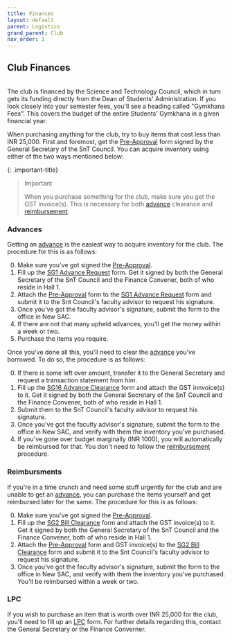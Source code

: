 ```yaml
---
title: Finances
layout: default
parent: Logistics
grand_parent: Club
nav_order: 1
---
```


## Club Finances

<br />
The club is financed by the Science and Technology Council, which in turn gets its funding directly from the Dean of Students' Administration. If you look closely into your semester fees, you'll see a heading called "Gymkhana Fees". This covers the budget of the entire Students' Gymkhana in a given financial year.

When purchasing anything for the club, try to buy items that cost less than INR 25,000. First and foremost, get the [Pre-Approval](../../assets/docs/club/logistics/finances/Pre-Approval%20Form.pdf) form signed by the General Secretary of the SnT Council. You can acquire inventory using either of the two ways mentioned below:

{: .important-title}

> Important
>
> When you purchase something for the club, make sure you get the GST invoice(s). This is necessary for both [advance](#advances) clearance and [reimbursement](#reimbursments).

### Advances

Getting an [advance](#advances) is the easiest way to acquire inventory for the club. The procedure for this is as follows:

0. Make sure you've got signed the [Pre-Approval](../../assets/docs/club/logistics/finances/Pre-Approval%20Form.pdf).
1. Fill up the [SG1 Advance Request](../../assets/docs/club/logistics/finances/SG1%20Advance%20Request%20Form.pdf) form. Get it signed by both the General Secretary of the SnT Council and the Finance Convener, both of who reside in Hall 1.
2. Attach the [Pre-Approval](../../assets/docs/club/logistics/finances/Pre-Approval%20Form.pdf) form to the [SG1 Advance Request](../../assets/docs/club/logistics/finances/SG1%20Advance%20Request%20Form.pdf) form and submit it to the Snt Council's faculty advisor to request his signature.
3. Once you've got the faculty advisor's signature, submit the form to the office in New SAC.
4. If there are not that many upheld advances, you'll get the money within a week or two.
5. Purchase the items you require.

Once you've done all this, you'll need to clear the [advance](#advances) you've borrowed. To do so, the procedure is as follows:

0. If there is some left over amount, transfer it to the General Secretary and request a transaction statement from him.
1. Fill up the [SG16 Advance Clearance](../../assets/docs/club/logistics/finances/SG16%20Advance%20Clearance%20Form.pdf) form and attach the GST innvoice(s) to it. Get it signed by both the General Secretary of the SnT Council and the Finance Convener, both of who reside in Hall 1.
2. Submit them to the SnT Council's faculty advisor to request his signature.
3. Once you've got the faculty advisor's signature, submit the form to the office in New SAC, and verify with them the inventory you've purchased.
4. If you've gone over budget marginally (INR 1000), you will automatically be reimbursed for that. You don't need to follow the [reimbursement](#reimbursments) procedure.

### Reimbursments

If you're in a time crunch and need some stuff urgently for the club and are unable to get an [advance](#advances), you can purchase the items yourself and get reimbursed later for the same. The procedure for this is as follows:

0. Make sure you've got signed the [Pre-Approval](../../assets/docs/club/logistics/finances/Pre-Approval%20Form.pdf).
1. Fill up the [SG2 Bill Clearance](../../assets/docs/club/logistics/finances/SG2%20Bil%20Clearance%20Form.pdf) form and attach the GST invoice(s) to it. Get it signed by both the General Secretary of the SnT Council and the Finance Convener, both of who reside in Hall 1.
2. Attach the [Pre-Approval](../../assets/docs/club/logistics/finances/Pre-Approval%20Form.pdf) form and GST invoice(s) to the [SG2 Bill Clearance](../../assets/docs/club/logistics/finances/SG2%20Bil%20Clearance%20Form.pdf) form and submit it to the Snt Council's faculty advisor to request his signature.
3. Once you've got the faculty advisor's signature, submit the form to the office in New SAC, and verify with them the inventory you've purchased. You'll be reimbursed within a week or two.

### LPC

If you wish to purchase an item that is worth over INR 25,000 for the club, you'll need to fill up an [LPC](#lpc) form. For further details regarding this, contact the General Secretary or the Finance Converner.
